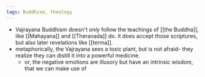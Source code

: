 ```yaml
---
tags: Buddhism, theology
---
```


- Vajrayana Buddhism doesn't *only* follow the teachings of [[the Buddha]], like [[Mahayana]] and [[Theravada]] do. it does accept those scriptures, but also later revelations like [[terma]].
- metaphorically, the Vajrayana sees a toxic plant, but is not afraid- they realize they can distill it into a powerful medicine.
	- or, the negative emotions are illusory but have an intrinsic wisdom, that we can make use of